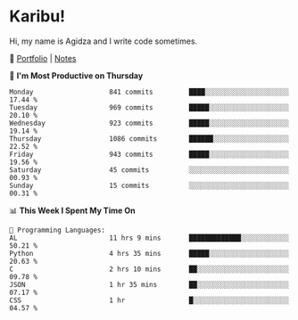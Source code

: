 # Karibu!
Hi, my name is Agidza and I write code sometimes.

🫧 [Portfolio](https://lynnagidza.github.io/) | [Notes](https://medium.com/me/stories/public)

<!--START_SECTION:waka-->
📅 **I'm Most Productive on Thursday** 

```text
Monday                   841 commits         ████░░░░░░░░░░░░░░░░░░░░░   17.44 % 
Tuesday                  969 commits         █████░░░░░░░░░░░░░░░░░░░░   20.10 % 
Wednesday                923 commits         █████░░░░░░░░░░░░░░░░░░░░   19.14 % 
Thursday                 1086 commits        ██████░░░░░░░░░░░░░░░░░░░   22.52 % 
Friday                   943 commits         █████░░░░░░░░░░░░░░░░░░░░   19.56 % 
Saturday                 45 commits          ░░░░░░░░░░░░░░░░░░░░░░░░░   00.93 % 
Sunday                   15 commits          ░░░░░░░░░░░░░░░░░░░░░░░░░   00.31 % 
```


📊 **This Week I Spent My Time On** 

```text
💬 Programming Languages: 
AL                       11 hrs 9 mins       █████████████░░░░░░░░░░░░   50.21 % 
Python                   4 hrs 35 mins       █████░░░░░░░░░░░░░░░░░░░░   20.63 % 
C                        2 hrs 10 mins       ██░░░░░░░░░░░░░░░░░░░░░░░   09.78 % 
JSON                     1 hr 35 mins        ██░░░░░░░░░░░░░░░░░░░░░░░   07.17 % 
CSS                      1 hr                █░░░░░░░░░░░░░░░░░░░░░░░░   04.57 % 
```


<!--END_SECTION:waka-->
<!--#### 💟 **Digital Swag**
[![@agidza's Holopin board](https://holopin.me/agidza)](https://holopin.io/@agidza)
